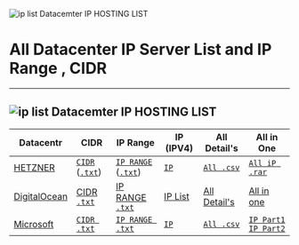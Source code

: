 ![ip list Datacemter IP HOSTING LIST](https://raw.githubusercontent.com/Pymmdrza/Datacenter_List_DataBase_IP/mainx/ipListDatacenter.png 'Datacemter IP HOSTING LIST')
# All Datacenter IP Server List and IP Range , CIDR

---
![ip list Datacemter IP HOSTING LIST](https://raw.githubusercontent.com/Pymmdrza/Datacenter_List_DataBase_IP/mainx/ipListDatacenterCSV.png 'ip list Datacemter IP HOSTING LIST')
---

| Datacentr | CIDR | IP Range | IP (IPV4) | All Detail's | All in One |
| ---       | ---  | ---      | ---       | ---        | --- |
| [HETZNER](https://github.com/Pymmdrza/Datacenter_List_DataBase_IP/tree/mainx/Hetzner)   | [`CIDR`](https://github.com/Pymmdrza/Datacenter_List_DataBase_IP/blob/mainx/Hetzner/CIDR.md) ([`.txt`](https://github.com/Pymmdrza/Datacenter_List_DataBase_IP/blob/mainx/Hetzner/CIDR.txt)) | [`IP RANGE`](https://github.com/Pymmdrza/Datacenter_List_DataBase_IP/blob/mainx/Hetzner/IPRANGE.md) ([`.txt`](https://github.com/Pymmdrza/Datacenter_List_DataBase_IP/blob/mainx/Hetzner/IP-Range.txt)) | [`IP`](https://github.com/Pymmdrza/Datacenter_List_DataBase_IP/blob/mainx/Hetzner/ip.md)| [`All .csv`](https://github.com/Pymmdrza/Datacenter_List_DataBase_IP/blob/mainx/Hetzner/CIDR-Range.csv) | [`All iP .rar`](https://github.com/Pymmdrza/Datacenter_List_DataBase_IP/blob/mainx/Hetzner/hetznerAllip.rar)   |
|[DigitalOcean](https://github.com/Pymmdrza/Datacenter_List_DataBase_IP/tree/mainx/DigitalOcean)|[CIDR](https://github.com/Pymmdrza/Datacenter_List_DataBase_IP/blob/mainx/DigitalOcean/CIDR.md) [`.txt`](https://github.com/Pymmdrza/Datacenter_List_DataBase_IP/blob/mainx/DigitalOcean/CIDR.txt)|[IP RANGE](https://github.com/Pymmdrza/Datacenter_List_DataBase_IP/blob/mainx/DigitalOcean/IP-Range.md) [`.txt`](https://github.com/Pymmdrza/Datacenter_List_DataBase_IP/blob/mainx/DigitalOcean/IP-Range.txt)|[IP List](https://github.com/Pymmdrza/Datacenter_List_DataBase_IP/blob/mainx/DigitalOcean/DO-AllIP.rar)|[All Detail's](https://github.com/Pymmdrza/Datacenter_List_DataBase_IP/blob/mainx/DigitalOcean/DigitalOceanAllCidr.csv)|[All in one](https://github.com/Pymmdrza/Datacenter_List_DataBase_IP/blob/mainx/DigitalOcean/DigitalOceanAllCidr.csv)|
| [Microsoft](https://github.com/Pymmdrza/Datacenter_List_DataBase_IP/tree/mainx/Microsoft) | [`CIDR .txt`](https://github.com/Pymmdrza/Datacenter_List_DataBase_IP/blob/mainx/Microsoft/CIDR.txt) | [`IP RANGE .txt`](https://github.com/Pymmdrza/Datacenter_List_DataBase_IP/blob/mainx/Microsoft/IP-RANGE.txt) | [`IP`](https://github.com/Pymmdrza/Datacenter_List_DataBase_IP/blob/mainx/Microsoft/IP.md) | [`All .csv`](https://github.com/Pymmdrza/Datacenter_List_DataBase_IP/blob/mainx/Microsoft/ALLCIDR.csv) | [`IP Part1`](https://github.com/Pymmdrza/Datacenter_List_DataBase_IP/blob/mainx/Microsoft/IPListMicrosoft.part01.rar) [`IP Part2`](https://github.com/Pymmdrza/Datacenter_List_DataBase_IP/blob/mainx/Microsoft/IPListMicrosoft.part02.rar) |
